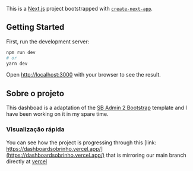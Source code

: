 This is a [Next.js](https://nextjs.org/) project bootstrapped with [`create-next-app`](https://github.com/vercel/next.js/tree/canary/packages/create-next-app).

## Getting Started

First, run the development server:

```bash
npm run dev
# or
yarn dev
```

Open [http://localhost:3000](http://localhost:3000) with your browser to see the result.

## Sobre o projeto
This dashboad is a adaptation of the [SB Admin 2 Bootstrap](https://startbootstrap.com/theme/sb-admin-2) template and I have been working on it in my spare time.

### Visualização rápida
You can see how the project is progressing through this [link: https://dashboardsobrinho.vercel.app/](https://dashboardsobrinho.vercel.app/) that is mirroring our main branch directly at [vercel](https://vercel.com/)
